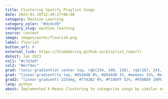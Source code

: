 ```yaml
---
title: Clustering Spotify Playlist Songs
date: 2023-01-10T12:49:27+06:00
category: Machine Learning
category_color: "#dcdcd9"
category_slug: machine_learning
source: content
image: images/works/flourish.png
label: flourish
button_url: #
external_link: https://hluebbering.github.io/playlist_report/
dateit: Jan 2023
col1: "#c7e3e9"
col2: "#ecf4ec"
grad: "conic-gradient(at center top, rgb(254, 240, 138), rgb(167, 243, 208), rgb(254, 240, 138))"
grad: "linear-gradient(to top, #d5d4d0 0%, #d5d4d0 1%, #eeeeec 31%, #efeeec 75%, #e9e9e7 100%)"
grad2: "linear-gradient(-225deg, #7742B2 0%, #F180FF 52%, #FD8BD9 100%)"
lang: python
about: Implemented K-Means Clustering to categorize songs by similar audio features from Spotify API data.
---
```



